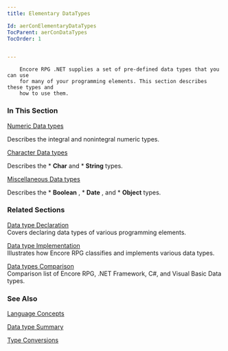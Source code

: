 ```yaml
---
title: Elementary DataTypes

Id: aerConElementaryDataTypes
TocParent: aerConDataTypes
TocOrder: 1


---
```


        Encore RPG .NET supplies a set of pre-defined data types that you can use
        for many of your programming elements. This section describes these types and
        how to use them.

### In This Section

[
                    Numeric Data
                    types
                ](aerConNumericDataTypes.html)

Describes the integral and nonintegral numeric types.


[Character Data types](Character_Data_Type.html)

Describes the * **Char**  and * **String**  types.


[Miscellaneous Data types](Miscellaneous_data_types.html)

Describes the * **Boolean** , * **Date** , and * **Object**  types.


### Related Sections
[Data type Declaration](aerConDataTypeDeclaration.html)<br /> Covers declaring data types of various programming elements. 

[Data type Implementation](aerConDataTypeImplementation.html)<br /> Illustrates how Encore RPG classifies and implements various data types. 

[Data types Comparison](aerConFrameworkDataTypesComparison.html)<br /> Comparison list of Encore RPG, .NET Framework, C#, and Visual Basic Data types. 

### See Also
[Language Concepts](aerConLanguageConceptsMain.html)

[Data type Summary](Data_type_summary.html)

[Type Conversions](Type_Conversions.html) 
